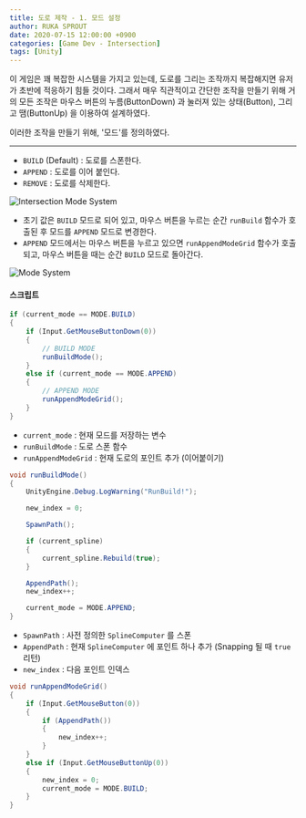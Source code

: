 ```yaml
---
title: 도로 제작 - 1. 모드 설정
author: RUKA SPROUT
date: 2020-07-15 12:00:00 +0900
categories: [Game Dev - Intersection]
tags: [Unity]
---
```


이 게임은 꽤 복잡한 시스템을 가지고 있는데, 도로를 그리는 조작까지 복잡해지면 유저가 초반에 적응하기 힘들 것이다. 그래서 매우 직관적이고 간단한 조작을 만들기 위해 거의 모든 조작은 마우스 버튼의 누름(ButtonDown) 과 눌러져 있는 상태(Button), 그리고 땜(ButtonUp) 을 이용하여 설계하였다.

이러한 조작을 만들기 위해, '모드'를 정의하였다.

---

- `BUILD` (Default) : 도로를 스폰한다.
- `APPEND` : 도로를 이어 붙인다.
- `REMOVE` : 도로를 삭제한다.

![Intersection Mode System](https://i.imgur.com/xzsn8VT.png)

- 초기 값은 `BUILD` 모드로 되어 있고, 마우스 버튼을 누르는 순간 `runBuild` 함수가 호출된 후 모드를 `APPEND` 모드로 변경한다.
- `APPEND` 모드에서는 마우스 버튼을 누르고 있으면 `runAppendModeGrid` 함수가 호출되고, 마우스 버튼을 때는 순간 `BUILD` 모드로 돌아간다.

![Mode System](https://i.imgur.com/1dnwaDe.gif)

#### 스크립트

```csharp
if (current_mode == MODE.BUILD)
{
    if (Input.GetMouseButtonDown(0))
    {
        // BUILD MODE
        runBuildMode();
    }
    else if (current_mode == MODE.APPEND)
    {
        // APPEND MODE
        runAppendModeGrid();
    }
}
```

- `current_mode` : 현재 모드를 저장하는 변수
- `runBuildMode` : 도로 스폰 함수
- `runAppendModeGrid` : 현재 도로의 포인트 추가 (이어붙이기)

```csharp
void runBuildMode()
{
    UnityEngine.Debug.LogWarning("RunBuild!");

    new_index = 0;

    SpawnPath();

    if (current_spline)
    {
        current_spline.Rebuild(true);
    }

    AppendPath();
    new_index++;

    current_mode = MODE.APPEND;
}
```

- `SpawnPath` : 사전 정의한 `SplineComputer` 를 스폰
- `AppendPath` : 현재 `SplineComputer` 에 포인트 하나 추가 (Snapping 될 때 `true` 리턴)
- `new_index` : 다음 포인트 인덱스

```csharp
void runAppendModeGrid()
{
    if (Input.GetMouseButton(0))
    {
        if (AppendPath())
        {
            new_index++;
        }
    }
    else if (Input.GetMouseButtonUp(0))
    {
        new_index = 0;
        current_mode = MODE.BUILD;
    }
}
```
